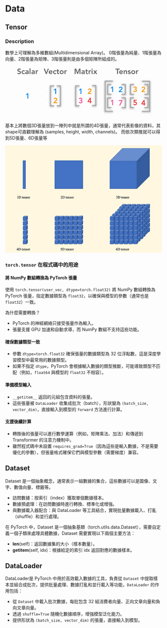# Data

## Tensor
### Description
數學上可理解為多維數組(Multidimensional Array)。
0階張量為純量、1階張量為向量、2階張量為矩陣、3階張量則是由多個矩陣所組成的。

![tensor1](image/tensor1.webp "Tensor1")

基本上將數個3D張量放到一陣列中就是所謂的4D張量，通常代表影像的資料，其shape可直觀理解為 (samples, height, width, channels)。
而依次類推就可以得到5D張量、6D張量等

![tensor2](image/tensor2.webp "Tensor2")

### `torch.tensor` 在程式碼中的用途

#### 將 NumPy 數組轉換為 PyTorch 張量
使用 `torch.tensor(user_vec, dtype=torch.float32)` 將 NumPy 數組轉換為 PyTorch 張量，指定數據類型為 `float32`，以確保與模型的參數（通常也是 `float32`）一致。

為什麼需要轉換？
* PyTorch 的神經網絡只接受張量作為輸入。
* 張量支援 GPU 加速和自動求導，而 NumPy 數組不支持這些功能。

#### 確保數據類型一致
*  參數 `dtype=torch.float32` 確保張量的數據類型為 32 位浮點數，這是深度學習模型中最常用的數據類型。
*  如果不指定 `dtype`，PyTorch 會根據輸入數據的類型推斷，可能導致類型不匹配（例如，`float64` 與模型的 `float32` 不相容）。

#### 準備模型輸入
* `__getitem__` 返回的元組包含資料的張量。
* 這些張量被 `DataLoader` 收集成批次（batch），形狀變為 `(batch_size, vector_dim)`，直接輸入到模型的 `forward` 方法進行計算。

#### 支援後續計算
* 轉換後的張量可以進行數學運算（例如，矩陣乘法、加法）和傳遞到 Transformer 的注意力機制中。
* 雖然程式碼中未設置 `requires_grad=True`（因為這些是輸入數據，不是需要優化的參數），但張量格式確保它們與模型參數（需要梯度）兼容。

## Dataset
Dataset 是一個抽象概念，通常表示一組數據的集合，這些數據可以是圖像、文字、數值向量、標籤等。

* 訪問數據：按索引（index）獲取單個數據樣本。
* 數據預處理：在訪問數據時進行轉換、標準化或增強。
* 與數據載入器配合：與 DataLoader 等工具結合，實現批量數據載入、打亂（shuffle）和並行處理。

在 PyTorch 中，Dataset 是一個抽象基類（torch.utils.data.Dataset），需要自定義一個子類來處理具體數據，Dataset 需要實現以下兩個主要方法：

* __len__(self)：返回數據集的大小（樣本數量）。
* __getitem__(self, idx)：根據給定的索引 idx 返回對應的數據樣本。


## DataLoader
DataLoader是 PyTorch 中用於高效載入數據的工具，負責從 `Dataset` 中提取樣本並組合成批次，提供批量處理、數據打亂和並行載入等功能，`DataLoader` 的作用包括：
* 從 `Dataset` 中載入批次數據，每批包含 32 組消費者向量、正向文章向量和負向文章向量。
* 透過 `shuffle=True` 隨機化數據順序，增強模型泛化能力。
* 提供形狀為 `(batch_size, vector_dim)` 的張量，直接輸入到模型。

